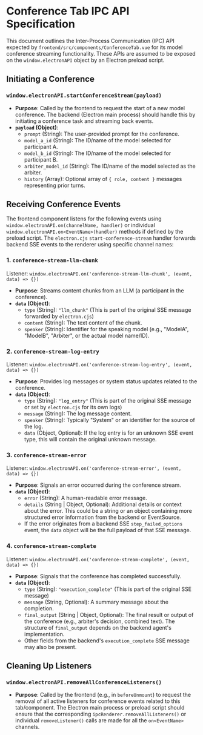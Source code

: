 # Conference Tab IPC API Specification

This document outlines the Inter-Process Communication (IPC) API expected by `frontend/src/components/ConferenceTab.vue` for its model conference streaming functionality. These APIs are assumed to be exposed on the `window.electronAPI` object by an Electron preload script.

## Initiating a Conference

### `window.electronAPI.startConferenceStream(payload)`

*   **Purpose**: Called by the frontend to request the start of a new model conference. The backend (Electron main process) should handle this by initiating a conference task and streaming back events.
*   **`payload` (Object)**:
    *   `prompt` (String): The user-provided prompt for the conference.
    *   `model_a_id` (String): The ID/name of the model selected for participant A.
    *   `model_b_id` (String): The ID/name of the model selected for participant B.
    *   `arbiter_model_id` (String): The ID/name of the model selected as the arbiter.
    *   `history` (Array): Optional array of `{ role, content }` messages representing prior turns.

## Receiving Conference Events

The frontend component listens for the following events using `window.electronAPI.on(channelName, handler)` or individual `window.electronAPI.on<EventName>(handler)` methods if defined by the preload script. The `electron.cjs` `start-conference-stream` handler forwards backend SSE events to the renderer using specific channel names:

### 1. `conference-stream-llm-chunk`
   Listener: `window.electronAPI.on('conference-stream-llm-chunk', (event, data) => {})`
*   **Purpose**: Streams content chunks from an LLM (a participant in the conference).
*   **`data` (Object)**:
    *   `type` (String): `"llm_chunk"` (This is part of the original SSE message forwarded by `electron.cjs`)
    *   `content` (String): The text content of the chunk.
    *   `speaker` (String): Identifier for the speaking model (e.g., "ModelA", "ModelB", "Arbiter", or the actual model name/ID).

### 2. `conference-stream-log-entry`
   Listener: `window.electronAPI.on('conference-stream-log-entry', (event, data) => {})`
*   **Purpose**: Provides log messages or system status updates related to the conference.
*   **`data` (Object)**:
    *   `type` (String): `"log_entry"` (This is part of the original SSE message or set by `electron.cjs` for its own logs)
    *   `message` (String): The log message content.
    *   `speaker` (String): Typically "System" or an identifier for the source of the log.
    *   `data` (Object, Optional): If the log entry is for an unknown SSE event type, this will contain the original unknown message.

### 3. `conference-stream-error`
   Listener: `window.electronAPI.on('conference-stream-error', (event, data) => {})`
*   **Purpose**: Signals an error occurred during the conference stream.
*   **`data` (Object)**:
    *   `error` (String): A human-readable error message.
    *   `details` (String | Object, Optional): Additional details or context about the error. This could be a string or an object containing more structured error information from the backend or EventSource.
    *   If the error originates from a backend SSE `step_failed_options` event, the `data` object will be the full payload of that SSE message.

### 4. `conference-stream-complete`
   Listener: `window.electronAPI.on('conference-stream-complete', (event, data) => {})`
*   **Purpose**: Signals that the conference has completed successfully.
*   **`data` (Object)**:
    *   `type` (String): `"execution_complete"` (This is part of the original SSE message)
    *   `message` (String, Optional): A summary message about the completion.
    *   `final_output` (String | Object, Optional): The final result or output of the conference (e.g., arbiter's decision, combined text). The structure of `final_output` depends on the backend agent's implementation.
    *   Other fields from the backend's `execution_complete` SSE message may also be present.

## Cleaning Up Listeners

### `window.electronAPI.removeAllConferenceListeners()`

*   **Purpose**: Called by the frontend (e.g., in `beforeUnmount`) to request the removal of all active listeners for conference events related to this tab/component. The Electron main process or preload script should ensure that the corresponding `ipcRenderer.removeAllListeners()` or individual `removeListener()` calls are made for all the `on<EventName>` channels.
